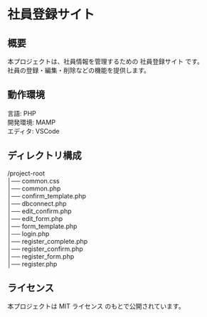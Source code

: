 # 社員登録サイト  
## 概要  
本プロジェクトは、社員情報を管理するための 社員登録サイト です。  
社員の登録・編集・削除などの機能を提供します。  

## 動作環境  
言語: PHP  
開発環境: MAMP  
エディタ: VSCode  

## ディレクトリ構成  

/project-root  
  │── common.css  
  │── common.php    
  │── confirm_template.php  
  │── dbconnect.php  
  │── edit_confirm.php  
  │── edit_form.php  
  │── form_template.php  
  │── login.php  
  │── register_complete.php    
  │── register_confirm.php  
  │── register_form.php  
  │── register.php   
  
## ライセンス  
本プロジェクトは MIT ライセンス のもとで公開されています。  
